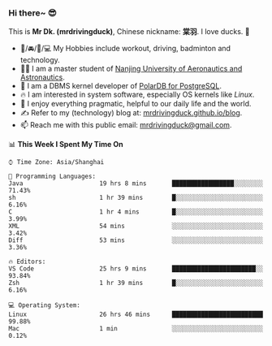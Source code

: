 ### Hi there~ 😎

This is **Mr Dk. (mrdrivingduck)**, Chinese nickname: **棠羽**. I love ducks. 🦆

- 💪/🚘/🏸/💻 My Hobbies include workout, driving, badminton and technology.
- 👨‍🎓 I am a master student of [Nanjing University of Aeronautics and Astronautics](https://en.wikipedia.org/wiki/Nanjing_University_of_Aeronautics_and_Astronautics).
- 🍊 I am a DBMS kernel developer of [PolarDB for PostgreSQL](https://github.com/ApsaraDB/PolarDB-for-PostgreSQL).
- 🔥 I am interested in system software, especially OS kernels like *Linux*.
- 🔧 I enjoy everything pragmatic, helpful to our daily life and the world.
- ✍ Refer to my (technology) blog at: [mrdrivingduck.github.io/blog](https://www.mrdrivingduck.cn/blog/#/).
- 📫 Reach me with this public email: [mrdrivingduck@gmail.com](mailto:mrdrivingduck@gmail.com).

<!--START_SECTION:waka-->
📊 **This Week I Spent My Time On** 

```text
⌚︎ Time Zone: Asia/Shanghai

💬 Programming Languages: 
Java                     19 hrs 8 mins       █████████████████░░░░░░░░   71.43% 
sh                       1 hr 39 mins        █░░░░░░░░░░░░░░░░░░░░░░░░   6.16% 
C                        1 hr 4 mins         █░░░░░░░░░░░░░░░░░░░░░░░░   3.99% 
XML                      54 mins             ░░░░░░░░░░░░░░░░░░░░░░░░░   3.42% 
Diff                     53 mins             ░░░░░░░░░░░░░░░░░░░░░░░░░   3.36%

🔥 Editors: 
VS Code                  25 hrs 9 mins       ███████████████████████░░   93.84% 
Zsh                      1 hr 39 mins        █░░░░░░░░░░░░░░░░░░░░░░░░   6.16%

💻 Operating System: 
Linux                    26 hrs 46 mins      █████████████████████████   99.88% 
Mac                      1 min               ░░░░░░░░░░░░░░░░░░░░░░░░░   0.12%

```


<!--END_SECTION:waka-->

<!-- ![Mr Dk.'s GitHub Stats](https://github-readme-stats.vercel.app/api?username=mrdrivingduck&count_private&show_icons=true&theme=buefy) -->

<!-- ![Most Used Languages](https://github-readme-stats.vercel.app/api/top-langs/?username=mrdrivingduck&exclude_repo=mips32-CPU,snort-tcp-socket&theme=buefy&layout=compact&langs_count=10) -->


<!--
**mrdrivingduck/mrdrivingduck** is a ✨ _special_ ✨ repository because its `README.md` (this file) appears on your GitHub profile.

Here are some ideas to get you started:

- 🔭 I’m currently working on ...
- 🌱 I’m currently learning ...
- 👯 I’m looking to collaborate on ...
- 🤔 I’m looking for help with ...
- 💬 Ask me about ...
- 📫 How to reach me: ...
- 😄 Pronouns: ...
- ⚡ Fun fact: ...
-->
